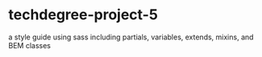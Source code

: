 # techdegree-project-5

a style guide using sass including partials, variables, extends, mixins, and BEM classes
